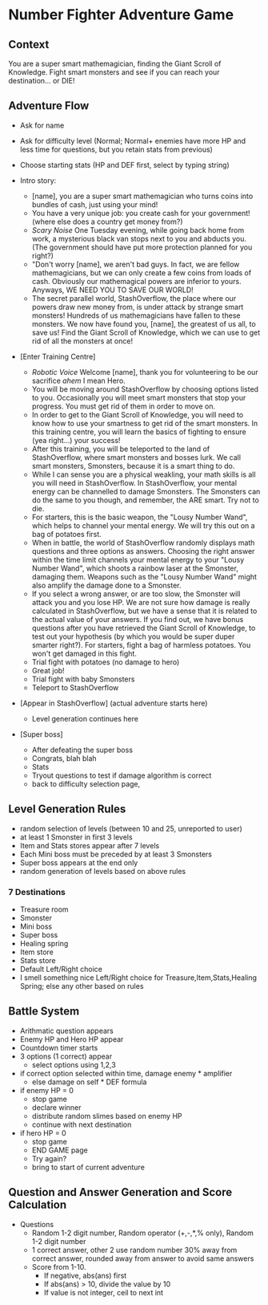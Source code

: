 # Number Fighter Adventure Game

## Context
You are a super smart mathemagician, finding the Giant Scroll of Knowledge. Fight smart monsters and see if you can reach your destination... or DIE!

## Adventure Flow
- Ask for name
- Ask for difficulty level (Normal; Normal+ enemies have more HP and less time for questions, but you retain stats from previous)
- Choose starting stats (HP and DEF first, select by typing string)

- Intro story:
    - [name], you are a super smart mathemagician who turns coins into bundles of cash, just using your mind! 
    - You have a very unique job: you create cash for your government! (where else does a country get money from?)
    - *Scary Noise* One Tuesday evening, while going back home from work, a mysterious black van stops next to you and abducts you. (The government should have put more protection planned for you right?)
    - "Don't worry [name], we aren't bad guys. In fact, we are fellow mathemagicians, but we can only create a few coins from loads of cash. Obviously our mathemagical powers are inferior to yours. Anyways, WE NEED YOU TO SAVE OUR WORLD!
    - The secret parallel world, StashOverflow, the place where our powers draw new money from, is under attack by strange smart monsters! Hundreds of us mathemagicians have fallen to these monsters. We now have found you, [name], the greatest of us all, to save us! Find the Giant Scroll of Knowledge, which we can use to get rid of all the monsters at once!
- [Enter Training Centre]
    - *Robotic Voice* Welcome [name], thank you for volunteering to be our sacrifice *ahem* I mean Hero. 
    - You will be moving around StashOverflow by choosing options listed to you. Occasionally you will meet smart monsters that stop your progress. You must get rid of them in order to move on.
    - In order to get to the Giant Scroll of Knowledge, you will need to know how to use your smartness to get rid of the smart monsters. In this training centre, you will learn the basics of fighting to ensure (yea right...) your success!
    - After this training, you will be teleported to the land of StashOverflow, where smart monsters and bosses lurk. We call smart monsters, Smonsters, because it is a smart thing to do.
    - While I can sense you are a physical weakling, your math skills is all you will need in StashOverflow. In StashOverflow, your mental energy can be channelled to damage Smonsters. The Smonsters can do the same to you though, and remember, the ARE smart. Try not to die.
    - For starters, this is the basic weapon, the "Lousy Number Wand", which helps to channel your mental energy. We will try this out on a bag of potatoes first.
    - When in battle, the world of StashOverflow randomly displays math questions and three options as answers. Choosing the right answer within the time limit channels your mental energy to your "Lousy Number Wand", which shoots a rainbow laser at the Smonster, damaging them. Weapons such as the "Lousy Number Wand" might also amplify the damage done to a Smonster.
    - If you select a wrong answer, or are too slow, the Smonster will attack you and you lose HP. We are not sure how damage is really calculated in StashOverflow, but we have a sense that it is related to the actual value of your answers. If you find out, we have bonus questions after you have retrieved the Giant Scroll of Knowledge, to test out your hypothesis (by which you would be super duper smarter right?). For starters, fight a bag of harmless potatoes. You won't get damaged in this fight. 
    - Trial fight with potatoes (no damage to hero)
    - Great job!
    - Trial fight with baby Smonsters
    - Teleport to StashOverflow
- [Appear in StashOverflow] (actual adventure starts here)
    - Level generation continues here
- [Super boss]
    - After defeating the super boss
    - Congrats, blah blah
    - Stats
    - Tryout questions to test if damage algorithm is correct
    - back to difficulty selection page, 

## Level Generation Rules
- random selection of levels (between 10 and 25, unreported to user)
- at least 1 Smonster in first 3 levels
- Item and Stats stores appear after 7 levels
- Each Mini boss must be preceded by at least 3 Smonsters
- Super boss appears at the end only
- random generation of levels based on above rules

### 7 Destinations
- Treasure room
- Smonster
- Mini boss
- Super boss
- Healing spring
- Item store
- Stats store
- Default Left/Right choice
- I smell something nice Left/Right choice for Treasure,Item,Stats,Healing Spring; else any other based on rules

## Battle System
- Arithmatic question appears
- Enemy HP and Hero HP appear
- Countdown timer starts
- 3 options (1 correct) appear
    - select options using 1,2,3
- if correct option selected within time, damage enemy * amplifier
    - else damage on self * DEF formula
- if enemy HP = 0
    - stop game
    - declare winner
    - distribute random slimes based on enemy HP
    - continue with next destination
- if hero HP = 0
    - stop game
    - END GAME page
    - Try again? 
    - bring to start of current adventure

## Question and Answer Generation and Score Calculation
- Questions
    - Random 1-2 digit number, Random operator (+,-,*,% only), Random 1-2 digit number
    - 1 correct answer, other 2 use random number 30% away from correct answer, rounded away from answer to avoid same answers
    - Score from 1-10. 
        - If negative, abs(ans) first
        - If abs(ans) > 10, divide the value by 10
        - If value is not integer, ceil to next int